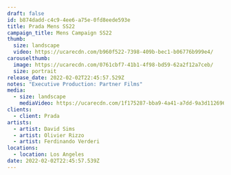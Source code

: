 ```yaml
---
draft: false
id: b874dadd-c4c9-4ee6-a75e-0fd8eede593e
title: Prada Mens SS22
campaign_title: Mens Campaign SS22
thumb:
  size: landscape
  video: https://ucarecdn.com/b960f522-7398-409b-bec1-b06776b999e4/
carouselthumb:
  image: https://ucarecdn.com/0761cbf7-41b1-4f98-bd59-62a2f12a7ceb/
  size: portrait
release_date: 2022-02-02T22:45:57.529Z
notes: "Executive Production: Partner Films"
media:
  - size: landscape
    mediaVideo: https://ucarecdn.com/1f175287-bba9-4a41-a7dd-9a3d112696c7/
clients:
  - client: Prada
artists:
  - artist: David Sims
  - artist: Olivier Rizzo
  - artist: Ferdinando Verderi
locations:
  - location: Los Angeles
date: 2022-02-02T22:45:57.539Z
---
```

